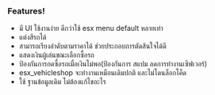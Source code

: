 ### Features!
 - มี UI ใช้งานง่าย ดีกว่าใช้ esx menu default หลายเท่า
 - แต่งสีรถได้
 - สามารถเรียงลำดับตามราคาได้ ช่วยประกอบการตัดสินใจได้ดี
 - แสดงเงินผู้เล่นขณะเลือกซื้อรถ
 - ป้องกันการกดซื่อรถเมื่อเงินไม่พอ(ป้องกันการ สแปม ลดการทำงานเซิฟเวอร์)
 - esx_vehicleshop จะทำงานเหมือนเดิมปกติ และไม่โดนล็อกโค็ด
 - ใช้ ฐานข้อมูลเดิม ไม่ต้องแก้ไขอะไร
